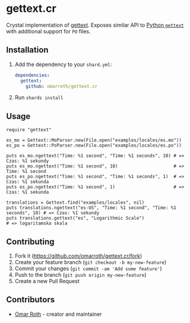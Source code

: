 # gettext.cr

Crystal implementation of [gettext](https://www.gnu.org/software/gettext/manual/gettext.html). Exposes similar API to [Python `gettext`](https://docs.python.org/3/library/gettext.html) with additional support for `PO` files.

## Installation

1. Add the dependency to your `shard.yml`:

   ```yaml
   dependencies:
     gettext:
       github: omarroth/gettext.cr
   ```

2. Run `shards install`

## Usage

```crystal
require "gettext"

es_mo = Gettext::MoParser.new(File.open("examples/locales/es.mo"))
es_po = Gettext::PoParser.new(File.open("examples/locales/es.po"))

puts es_mo.ngettext("Time: %1 second", "Time: %1 seconds", 10) # => Czas: %1 sekundy
puts es_mo.ngettext("Time: %1 second", 10)                     # => Time: %1 second
puts es_po.ngettext("Time: %1 second", "Time: %1 seconds", 1)  # => Czas: %1 sekunda
puts es_po.ngettext("Time: %1 second", 1)                      # => Czas: %1 sekunda

translations = Gettext.find("examples/locales", nil)
puts translations.ngettext("es-US", "Time: %1 second", "Time: %1 seconds", 10) # => Czas: %1 sekundy
puts translations.gettext("es", "Logarithmic Scale")                           # => logaritamska skala

```

## Contributing

1. Fork it (<https://github.com/omarroth/gettext.cr/fork>)
2. Create your feature branch (`git checkout -b my-new-feature`)
3. Commit your changes (`git commit -am 'Add some feature'`)
4. Push to the branch (`git push origin my-new-feature`)
5. Create a new Pull Request

## Contributors

- [Omar Roth](https://github.com/omarroth) - creator and maintainer
